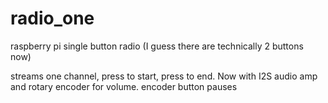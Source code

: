 # radio_one
raspberry pi single button radio (I guess there are technically 2 buttons now)

streams one channel, press to start, press to end. Now with I2S audio amp and rotary encoder for volume. encoder button pauses
